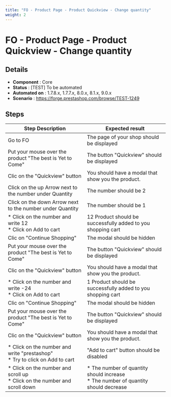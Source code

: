 ```yaml
---
title: "FO - Product Page - Product Quickview - Change quantity"
weight: 2
---
```


# FO - Product Page - Product Quickview - Change quantity
## Details
* **Component** : Core
* **Status** : [TEST] To be automated
* **Automated on** : 1.7.8.x, 1.7.7.x, 8.0.x, 8.1.x, 9.0.x
* **Scenario** : https://forge.prestashop.com/browse/TEST-1249

## Steps
| Step Description | Expected result |
| ----- | ----- |
| Go to FO | The page of your shop should be displayed |
| Put your mouse over the product "The best is Yet to Come" | The button "Quickview" should be displayed |
| Clic on the "Quickview" button | You should have a modal that show you the product. |
| Click on the up Arrow next to the number under Quantity | The number should be 2 |
| Click on the down Arrow next to the number under Quantity | The number should be 1 |
| * Click on the number and write 12<br> * Click on Add to cart | 12 Product should be successfully added to you shopping cart |
| Clic on "Continue Shopping" | The modal should be hidden |
| Put your mouse over the product "The best is Yet to Come" | The button "Quickview" should be displayed |
| Clic on the "Quickview" button | You should have a modal that show you the product. |
| * Click on the number and write -24<br> * Click on Add to cart | 1 Product should be successfully added to you shopping cart |
| Clic on "Continue Shopping" | The modal should be hidden |
| Put your mouse over the product "The best is Yet to Come" | The button "Quickview" should be displayed |
| Clic on the "Quickview" button | You should have a modal that show you the product. |
| * Click on the number and write "prestashop"<br> * Try to click on Add to cart | "Add to cart" button should be disabled |
| * Click on the number and scroll up <br> * Click on the number and scroll down | * The number of quantity should increase <br> * The number of quantity should decrease |
